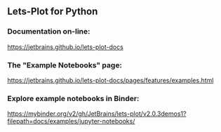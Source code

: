 ## Lets-Plot for Python

### Documentation on-line:

https://jetbrains.github.io/lets-plot-docs
     
### The "Example Notebooks" page:

https://jetbrains.github.io/lets-plot-docs/pages/features/examples.html


### Explore example notebooks in Binder:

https://mybinder.org/v2/gh/JetBrains/lets-plot/v2.0.3demos1?filepath=docs/examples/jupyter-notebooks/
